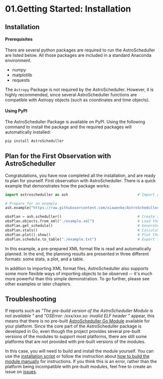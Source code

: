 # 01.Getting Started: Installation

## Installation

#### Prerequisites

There are several python packages are required to run the AstroScheduller are listed below. All those packages are included in a standard Anaconda environment. 

 - numpy
 - matplotlib
 - requests

The `Astropy` Package is not required by the AstroScheduller. However, it is highly recommended, since several AstroScheduller functions are compatible with Astropy objects (such as coordinates and time objects). 

#### Using PyPI

The AstroScheduller Package is available on PyPI. Using the following command to install the package and the required packages will automatically installed: 

```bash
pip install AstroScheduller
```

## Plan for the First Observation with AstroScheduller

Congratulations, you have now completed all the installation, and are ready to plan for yourself. First observation with AstroScheduller. There is a quick example that demonstrates how the package works:

```python
import astroscheduller as ash                                # Import AstroScheduller

# Prepare for an example
ash.example("https://raw.githubusercontent.com/xiawenke/AstroScheduller/Dev/tests/psr_list_debug.xml")

obsPlan = ash.scheduller()                                   # Create a new scheduller object
obsPlan.objects.from_xml("./example.xml")                    # Load the objects from a XML file
obsPlan.get_schedule()                                       # Generate the schedule
obsPlan.stats()                                              # Calculate the statistics
obsPlan.plot().show()                                        # Plot the schedule
obsPlan.schedule.to_table("./example.txt")                   # Export the schedule to a table
```

In this example, a pre-prepared XML format file is read and automatically planned. In the end, the planning results are presented in three different formats: some stats, a plot, and a table. 

In addition to importing XML format files, AstroScheduller also supports some more flexible ways of importing objects to be observed -- it's much more powerful than this simple demonstration. To go further, please see other examples or later chapters. 

## Troubleshooting

If reports such as *"The pre-build version of the AstroScheduller Module is not available "* and *"OSError: /xxx/xxx.so: invalid ELF header "* appear, this means that there is no pre-built [AstroScheduller Go Module](./build-from-source.html#astroschedullergo-modules) available for your platform. Since the core part of the AstroScheduller package is developed in Go, even though the project provides several pre-built versions of the modules to support most platforms, there are still some platforms that are not provided with pre-built versions of the modules.

In this case, you will need to build and install the module yourself. You can use the [installation script](./build-from-source.html#installation-install-sh) or follow the instruction about [how to build the module manually](./build-from-source.html#astroschedullergo-modules)  for instructions. If you think this is an error, rather than the platform being incompatible with pre-built modules, feel free to create an issue on [issues](https://github.com/AstroScheduller/AstroScheduller/issues). 
